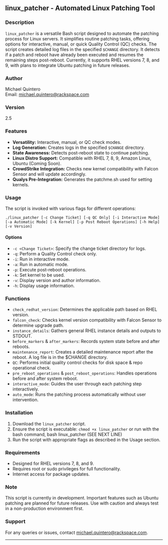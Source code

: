 ## linux_patcher - Automated Linux Patching Tool

### Description
`linux_patcher` is a versatile Bash script designed to automate the patching process for Linux servers. It simplifies routine patching tasks, offering options for interactive, manual, or quick Quality Control (QC) checks. The script creates detailed log files in the specified `$CHANGE` directory. It detects if a patch and reboot have already been executed and resumes the remaining steps post-reboot. Currently, it supports RHEL versions 7, 8, and 9, with plans to integrate Ubuntu patching in future releases.

### Author
Michael Quintero  
Email: michael.quintero@rackspace.com

### Version
2.5

### Features
- **Versatility:** Interactive, manual, or QC check modes.
- **Log Generation:** Creates logs in the specified `$CHANGE` directory.
- **State Awareness:** Detects post-reboot state to continue patching.
- **Linux Distro Support:** Compatible with RHEL 7, 8, 9, Amazon Linux, Ubuntu (Coming Soon).
- **CrowdStrike Integration:** Checks new kernel compatibility with Falcon Sensor and will update accordingly.
- **Qualys Pre-Integration:** Generates the patchme.sh used for setting kernels. 

### Usage
The script is invoked with various flags for different operations:
```
./linux_patcher [-c Change Ticket] [-q QC Only] [-i Interactive Mode] [-a Automatic Mode] [-k Kernel] [-p Post Reboot Operations] [-h Help] [-v Version]
```

#### Options
- `-c <Change Ticket>`: Specify the change ticket directory for logs.
- `-q`: Perform a Quality Control check only.
- `-i`: Run in interactive mode.
- `-a`: Run in automatic mode.
- `-p`: Execute post-reboot operations.
- `-k`: Set kernel to be used.
- `-v`: Display version and author information.
- `-h`: Display usage information.

### Functions
- `check_redhat_version`: Determines the applicable path based on RHEL version.
- `falcon_check`: Checks kernel version compatibility with Falcon Sensor to determine upgrade path.
- `instance_details`: Gathers general RHEL instance details and outputs to STDOUT.
- `before_markers` & `after_markers`: Records system state before and after reboots.
- `maintenance_report`: Creates a detailed maintenance report after the reboot. A log file is in the $CHANGE directory.
- `QC`: Performs initial quality control checks for disk space & repo operational check.
- `pre_reboot_operations` & `post_reboot_operations`: Handles operations before and after system reboot.
- `interactive_mode`: Guides the user through each patching step interactively.
- `auto_mode`: Runs the patching process automatically without user intervention.

### Installation
1. Download the `linux_patcher` script.
2. Ensure the script is executable: `chmod +x linux_patcher` or run with the bash command, bash linux_patcher <flags> (SEE NEXT LINE)
3. Run the script with appropriate flags as described in the Usage section.

### Requirements
- Designed for RHEL versions 7, 8, and 9.
- Requires root or sudo privileges for full functionality.
- Internet access for package updates.

### Note
This script is currently in development. Important features such as Ubuntu patching are planned for future releases. Use with caution and always test in a non-production environment first.

### Support
For any queries or issues, contact michael.quintero@rackspace.com.

---
